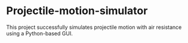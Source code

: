 # Projectile-motion-simulator
This project successfully simulates projectile motion with air resistance using a Python-based GUI.
